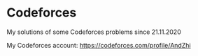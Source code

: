 # Codeforces
My solutions of some Codeforces problems since 21.11.2020

My Codeforces account: https://codeforces.com/profile/AndZhi
